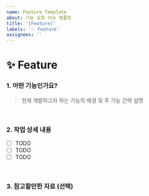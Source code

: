 ```yaml
---
name: Feature Template
about: 기능 요청 이슈 템플릿
title: '[Feature]'
labels: '✨ Feature'
assignees: ''
---
```


# ✨ Feature

### 1. 어떤 기능인가요?

> 현재 개발하고자 하는 기능의 배경 및 주 기능 간략 설명

<br>

### 2. 작업 상세 내용

- [ ] TODO
- [ ] TODO
- [ ] TODO

<br>

### 3. 참고할만한 자료 (선택)
